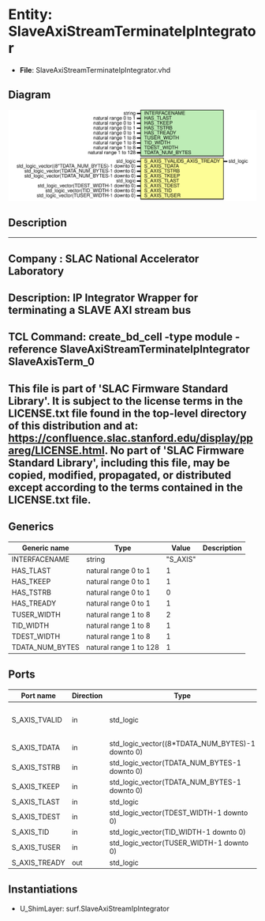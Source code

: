 # Entity: SlaveAxiStreamTerminateIpIntegrator

- **File**: SlaveAxiStreamTerminateIpIntegrator.vhd
## Diagram

![Diagram](SlaveAxiStreamTerminateIpIntegrator.svg "Diagram")
## Description

-----------------------------------------------------------------------------
 Company    : SLAC National Accelerator Laboratory
-----------------------------------------------------------------------------
 Description: IP Integrator Wrapper for terminating a SLAVE AXI stream bus
-----------------------------------------------------------------------------
 TCL Command: create_bd_cell -type module -reference SlaveAxiStreamTerminateIpIntegrator SlaveAxisTerm_0
-----------------------------------------------------------------------------
 This file is part of 'SLAC Firmware Standard Library'.
 It is subject to the license terms in the LICENSE.txt file found in the
 top-level directory of this distribution and at:
    https://confluence.slac.stanford.edu/display/ppareg/LICENSE.html.
 No part of 'SLAC Firmware Standard Library', including this file,
 may be copied, modified, propagated, or distributed except according to
 the terms contained in the LICENSE.txt file.
-----------------------------------------------------------------------------
## Generics

| Generic name    | Type                   | Value    | Description |
| --------------- | ---------------------- | -------- | ----------- |
| INTERFACENAME   | string                 | "S_AXIS" |             |
| HAS_TLAST       | natural range 0 to 1   | 1        |             |
| HAS_TKEEP       | natural range 0 to 1   | 1        |             |
| HAS_TSTRB       | natural range 0 to 1   | 0        |             |
| HAS_TREADY      | natural range 0 to 1   | 1        |             |
| TUSER_WIDTH     | natural range 1 to 8   | 2        |             |
| TID_WIDTH       | natural range 1 to 8   | 1        |             |
| TDEST_WIDTH     | natural range 1 to 8   | 1        |             |
| TDATA_NUM_BYTES | natural range 1 to 128 | 1        |             |
## Ports

| Port name     | Direction | Type                                             | Description                        |
| ------------- | --------- | ------------------------------------------------ | ---------------------------------- |
| S_AXIS_TVALID | in        | std_logic                                        | IP Integrator AXI Stream Interface |
| S_AXIS_TDATA  | in        | std_logic_vector((8*TDATA_NUM_BYTES)-1 downto 0) |                                    |
| S_AXIS_TSTRB  | in        | std_logic_vector(TDATA_NUM_BYTES-1 downto 0)     |                                    |
| S_AXIS_TKEEP  | in        | std_logic_vector(TDATA_NUM_BYTES-1 downto 0)     |                                    |
| S_AXIS_TLAST  | in        | std_logic                                        |                                    |
| S_AXIS_TDEST  | in        | std_logic_vector(TDEST_WIDTH-1 downto 0)         |                                    |
| S_AXIS_TID    | in        | std_logic_vector(TID_WIDTH-1 downto 0)           |                                    |
| S_AXIS_TUSER  | in        | std_logic_vector(TUSER_WIDTH-1 downto 0)         |                                    |
| S_AXIS_TREADY | out       | std_logic                                        |                                    |
## Instantiations

- U_ShimLayer: surf.SlaveAxiStreamIpIntegrator
